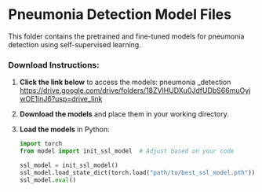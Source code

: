 # Pneumonia Detection Model Files

This folder contains the pretrained and fine-tuned models for pneumonia detection using self-supervised learning.

### Download Instructions:
1. **Click the link below** to access the models:
   pneumonia _detection https://drive.google.com/drive/folders/18ZVlHUDXu0JdfUDbS66muOyjwOE1inJ6?usp=drive_link

2. **Download the models** and place them in your working directory.

3. **Load the models** in Python:
   ```python
   import torch
   from model import init_ssl_model  # Adjust based on your code
   
   ssl_model = init_ssl_model()
   ssl_model.load_state_dict(torch.load("path/to/best_ssl_model.pth"))
   ssl_model.eval()

